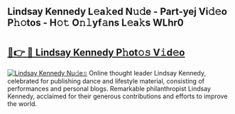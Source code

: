 ## Lindsay Kennedy L𝚎a𝚔ed N𝚞𝚍e - Part-yej Vi𝚍𝚎o P𝚑𝚘tos - H𝚘𝚝 O𝚗𝚕yf𝚊ns L𝚎a𝚔s WLhr0

# <h2><a href="http://kf46paq.oniu.top/?m=Lindsay+Kennedy">🔗👉 🔴 Lindsay Kennedy P𝚑ot𝚘𝚜 V𝚒d𝚎o</a></h2>

[![Lindsay Kennedy Nu𝚍e𝚜](https://i.imgur.com/0qMVB7G.gif)](http://kf46paq.oniu.top/?m=Lindsay+Kennedy)
Online thought leader Lindsay Kennedy, celebrated for publishing dance and lifestyle material, consisting of performances and personal blogs. Remarkable philanthropist Lindsay Kennedy, acclaimed for their generous contributions and efforts to improve the world.  

